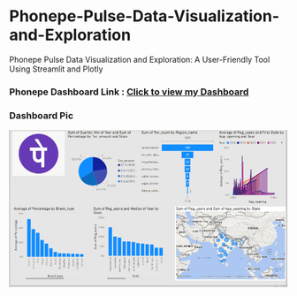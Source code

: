 # Phonepe-Pulse-Data-Visualization-and-Exploration
Phonepe Pulse Data Visualization and Exploration: A User-Friendly Tool Using Streamlit and Plotly

### Phonepe Dashboard Link : [Click to view my Dashboard](Layout)


### Dashboard Pic

![image](https://github.com/MuralidharanDeepa/Phonepe-Pulse-Data-Visualization-and-Exploration/blob/main/Phonepe_PBI.png)
